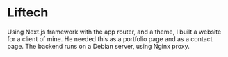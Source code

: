 # Liftech

Using Next.js framework with the app router, and a theme, I built a website for a client of mine. He needed this as a portfolio page and as a contact page. The backend runs on a Debian server, using Nginx proxy.
